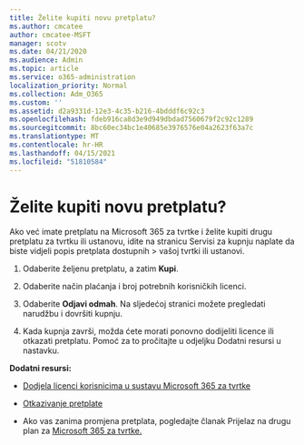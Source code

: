 ```yaml
---
title: Želite kupiti novu pretplatu?
ms.author: cmcatee
author: cmcatee-MSFT
manager: scotv
ms.date: 04/21/2020
ms.audience: Admin
ms.topic: article
ms.service: o365-administration
localization_priority: Normal
ms.collection: Adm_O365
ms.custom: ''
ms.assetid: d2a9331d-12e3-4c35-b216-4bdddf6c92c3
ms.openlocfilehash: fdeb916ca8d3e9d949dbdad7560679f2c92c1289
ms.sourcegitcommit: 8bc60ec34bc1e40685e3976576e04a2623f63a7c
ms.translationtype: MT
ms.contentlocale: hr-HR
ms.lasthandoff: 04/15/2021
ms.locfileid: "51810584"
---
```

# <a name="looking-to-buy-a-new-subscription"></a>Želite kupiti novu pretplatu?

Ako već imate pretplatu na Microsoft 365 za tvrtke i želite kupiti  drugu pretplatu za tvrtku ili ustanovu, idite na stranicu Servisi za kupnju naplate da biste vidjeli popis pretplata dostupnih \> [](https://go.microsoft.com/fwlink/p/?linkid=868433) vašoj tvrtki ili ustanovi.
 
1. Odaberite željenu pretplatu, a zatim **Kupi**.

2. Odaberite način plaćanja i broj potrebnih korisničkih licenci.

3. Odaberite **Odjavi odmah**. Na sljedećoj stranici možete pregledati narudžbu i dovršiti kupnju.

4. Kada kupnja završi, možda ćete morati ponovno dodijeliti licence ili otkazati pretplatu. Pomoć za to pročitajte u odjeljku Dodatni resursi u nastavku.

 **Dodatni resursi:**
  
- [Dodjela licenci korisnicima u sustavu Microsoft 365 za tvrtke](https://docs.microsoft.com/microsoft-365/admin/add-users/add-users)
    
- [Otkazivanje pretplate](https://docs.microsoft.com/microsoft-365/commerce/subscriptions/cancel-your-subscription)
    
- Ako vas zanima promjena pretplata, pogledajte članak Prijelaz na drugu plan za [Microsoft 365 za tvrtke.](https://docs.microsoft.com/microsoft-365/commerce/subscriptions/switch-to-a-different-plan)